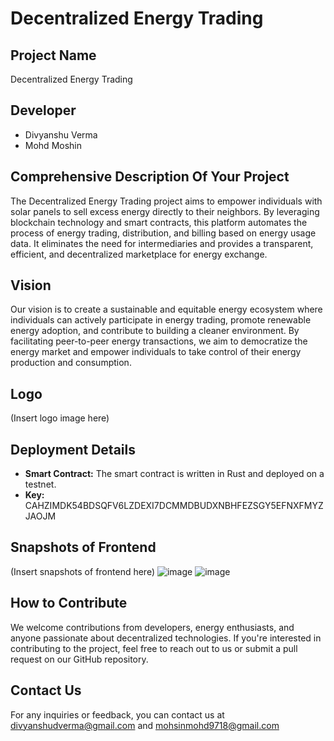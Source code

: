 # Decentralized Energy Trading

## Project Name
Decentralized Energy Trading

## Developer
- Divyanshu Verma
- Mohd Moshin

## Comprehensive Description Of Your Project
The Decentralized Energy Trading project aims to empower individuals with solar panels to sell excess energy directly to their neighbors. By leveraging blockchain technology and smart contracts, this platform automates the process of energy trading, distribution, and billing based on energy usage data. It eliminates the need for intermediaries and provides a transparent, efficient, and decentralized marketplace for energy exchange.

## Vision
Our vision is to create a sustainable and equitable energy ecosystem where individuals can actively participate in energy trading, promote renewable energy adoption, and contribute to building a cleaner environment. By facilitating peer-to-peer energy transactions, we aim to democratize the energy market and empower individuals to take control of their energy production and consumption.

## Logo
(Insert logo image here)

## Deployment Details
- **Smart Contract:** The smart contract is written in Rust and deployed on a testnet.
- **Key:** CAHZIMDK54BDSQFV6LZDEXI7DCMMDBUDXNBHFEZSGY5EFNXFMYZJAOJM

## Snapshots of Frontend
(Insert snapshots of frontend here)
![image](https://github.com/devs-dv/soroban-hacthon/assets/125279009/271db7c2-e2a7-47f1-82b1-0344399e52bc)
![image](https://github.com/devs-dv/soroban-hacthon/assets/125279009/5ff8647e-582f-472c-9823-35ce62414b71)



## How to Contribute
We welcome contributions from developers, energy enthusiasts, and anyone passionate about decentralized technologies. If you're interested in contributing to the project, feel free to reach out to us or submit a pull request on our GitHub repository.

## Contact Us
For any inquiries or feedback, you can contact us at [divyanshudverma@gmail.com](mailto:divyanshudverma@gmail.com) and  [mohsinmohd9718@gmail.com](mailto:mohsinmohd9718@gmail.com)
